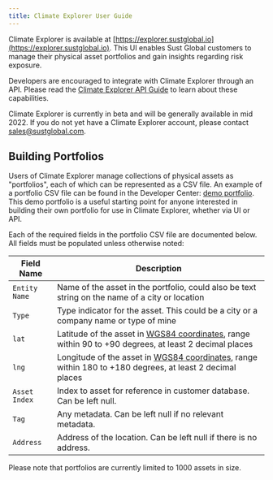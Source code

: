 ```yaml
---
title: Climate Explorer User Guide
---
```


Climate Explorer is available at [https://explorer.sustglobal.io](https://explorer.sustglobal.io).
This UI enables Sust Global customers to manage their physical asset portfolios and gain insights regarding risk exposure.

Developers are encouraged to integrate with Climate Explorer through an API.
Please read the [Climate Explorer API Guide](./api.html) to learn about these capabilities.

Climate Explorer is currently in beta and will be generally available in mid 2022.
If you do not yet have a Climate Explorer account, please contact [sales@sustglobal.com](mailto:sales@sustglobal.com).

## Building Portfolios

Users of Climate Explorer manage collections of physical assets as "portfolios", each of which can be represented as a CSV file.
An example of a portfolio CSV file can be found in the Developer Center: [demo portfolio](https://github.com/sustglobal/dev-center/blob/master/resources/DEMO_combined_locations.csv).
This demo portfolio is a useful starting point for anyone interested in building their own portfolio for use in Climate Explorer, whether via UI or API.

Each of the required fields in the portfolio CSV file are documented below. All fields must be populated unless otherwise noted:

| Field Name | Description |
| - | - |
| `Entity Name` | Name of the asset in the portfolio, could also be text string on the name of a city or location
| `Type`        | Type indicator for the asset. This could be a city or a company name or type of mine
| `lat`         | Latitude of the asset in [WGS84 coordinates](https://spatialreference.org/ref/epsg/wgs84/), range within 90 to +90 degrees, at least 2 decimal places
| `lng`         | Longitude of the asset in [WGS84 coordinates](https://spatialreference.org/ref/epsg/wgs84/), range within 180 to +180 degrees, at least 2 decimal places
| `Asset Index` | Index to asset for reference in customer database. Can be left null.
| `Tag`         | Any metadata. Can be left null if no relevant metadata.
| `Address`     | Address of the location. Can be left null if there is no address.

Please note that portfolios are currently limited to 1000 assets in size.
